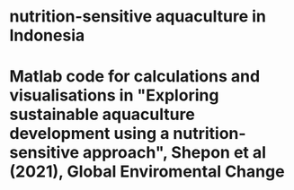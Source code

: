 # nutrition-sensitive aquaculture in Indonesia
# Matlab code for calculations and visualisations in "Exploring sustainable aquaculture development using a nutrition-sensitive approach", Shepon et al (2021), Global Enviromental Change 
